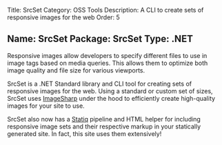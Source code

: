 ﻿Title: SrcSet
Category: OSS Tools
Description: A CLI to create sets of responsive images for the web
Order: 5

Name: SrcSet
Package: SrcSet
Type: .NET
---

Responsive images allow developers to specify different files to use in image tags based on media queries. This allows them to optimize both image quality and file size for various viewports.

SrcSet is a .NET Standard library and CLI tool for creating sets of responsive images for the web. Using a standard or custom set of sizes, SrcSet uses [ImageSharp](https://sixlabors.com/products/imagesharp/) under the hood to efficiently create high-quality images for your site to use.

SrcSet also now has a [Statiq](https://statiq.dev) pipeline and HTML helper for including responsive image sets and their respective markup in your statically generated site. In fact, this site uses them extensively!